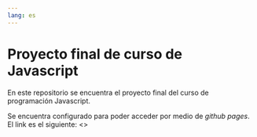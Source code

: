 ```yaml
---
lang: es
---
```


# Proyecto final de curso de Javascript

En este repositorio se encuentra el proyecto final del curso de
programación Javascript.

Se encuentra configurado para poder acceder por medio de _github pages_.
El link es el siguiente: <>
